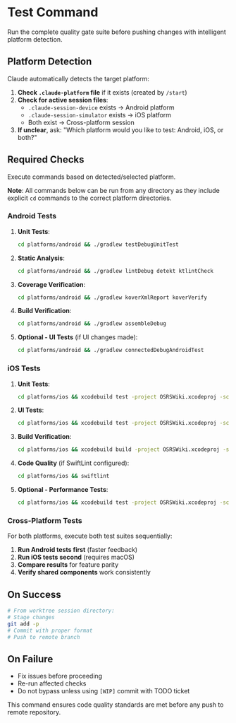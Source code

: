 # Test Command

Run the complete quality gate suite before pushing changes with intelligent platform detection.

## Platform Detection

Claude automatically detects the target platform:

1. **Check `.claude-platform` file** if it exists (created by `/start`)
2. **Check for active session files**:
   - `.claude-session-device` exists → Android platform
   - `.claude-session-simulator` exists → iOS platform  
   - Both exist → Cross-platform session
3. **If unclear**, ask: "Which platform would you like to test: Android, iOS, or both?"

## Required Checks

Execute commands based on detected/selected platform.

**Note**: All commands below can be run from any directory as they include explicit `cd` commands to the correct platform directories.

### Android Tests

1. **Unit Tests**:
   ```bash
   cd platforms/android && ./gradlew testDebugUnitTest
   ```

2. **Static Analysis**:
   ```bash
   cd platforms/android && ./gradlew lintDebug detekt ktlintCheck
   ```

3. **Coverage Verification**:
   ```bash
   cd platforms/android && ./gradlew koverXmlReport koverVerify
   ```

4. **Build Verification**:
   ```bash
   cd platforms/android && ./gradlew assembleDebug
   ```

5. **Optional - UI Tests** (if UI changes made):
   ```bash
   cd platforms/android && ./gradlew connectedDebugAndroidTest
   ```

### iOS Tests

1. **Unit Tests**:
   ```bash
   cd platforms/ios && xcodebuild test -project OSRSWiki.xcodeproj -scheme OSRSWiki -destination 'platform=iOS Simulator,name=iPhone 15 Pro'
   ```

2. **UI Tests**:
   ```bash
   cd platforms/ios && xcodebuild test -project OSRSWiki.xcodeproj -scheme OSRSWikiUITests -destination 'platform=iOS Simulator,name=iPhone 15 Pro'
   ```

3. **Build Verification**:
   ```bash
   cd platforms/ios && xcodebuild build -project OSRSWiki.xcodeproj -scheme OSRSWiki -sdk iphonesimulator -configuration Debug
   ```

4. **Code Quality** (if SwiftLint configured):
   ```bash
   cd platforms/ios && swiftlint
   ```

5. **Optional - Performance Tests**:
   ```bash
   cd platforms/ios && xcodebuild test -project OSRSWiki.xcodeproj -scheme OSRSWiki -destination 'platform=iOS Simulator,name=iPhone 15 Pro' -only-testing:OSRSWikiTests/testPerformanceExample
   ```

### Cross-Platform Tests

For both platforms, execute both test suites sequentially:

1. **Run Android tests first** (faster feedback)
2. **Run iOS tests second** (requires macOS)
3. **Compare results** for feature parity
4. **Verify shared components** work consistently

## On Success
```bash
# From worktree session directory:
# Stage changes
git add -p
# Commit with proper format
# Push to remote branch
```

## On Failure
- Fix issues before proceeding
- Re-run affected checks
- Do not bypass unless using `[WIP]` commit with TODO ticket

This command ensures code quality standards are met before any push to remote repository.
